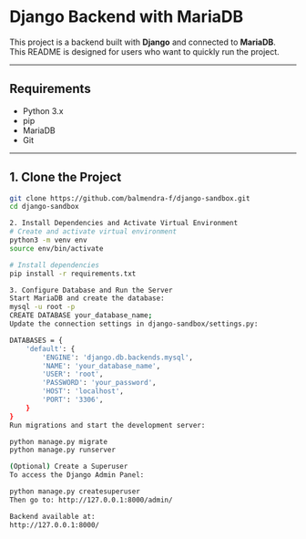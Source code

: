 # Django Backend with MariaDB
This project is a backend built with **Django** and connected to **MariaDB**.  
This README is designed for users who want to quickly run the project.

---

## Requirements

- Python 3.x  
- pip  
- MariaDB  
- Git  

---

## 1. Clone the Project

```bash
git clone https://github.com/balmendra-f/django-sandbox.git
cd django-sandbox

2. Install Dependencies and Activate Virtual Environment
# Create and activate virtual environment
python3 -m venv env
source env/bin/activate

# Install dependencies
pip install -r requirements.txt

3. Configure Database and Run the Server
Start MariaDB and create the database:
mysql -u root -p
CREATE DATABASE your_database_name;
Update the connection settings in django-sandbox/settings.py:

DATABASES = {
    'default': {
        'ENGINE': 'django.db.backends.mysql',
        'NAME': 'your_database_name',
        'USER': 'root',
        'PASSWORD': 'your_password',
        'HOST': 'localhost',
        'PORT': '3306',
    }
}
Run migrations and start the development server:

python manage.py migrate
python manage.py runserver

(Optional) Create a Superuser
To access the Django Admin Panel:

python manage.py createsuperuser
Then go to: http://127.0.0.1:8000/admin/

Backend available at:
http://127.0.0.1:8000/
